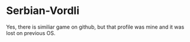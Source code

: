 # Serbian-Vordli
Yes, there is similiar game on github, but that profile was mine and it was lost on previous OS.
